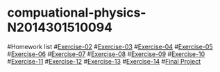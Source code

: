 # compuational-physics-N2014301510094
#Homework list
#[Exercise-02]()
#[Exercise-03]()
#[Exercise-04]()
#[Exercise-05]()
#[Exercise-06]()
#[Exercise-07]()
#[Exercise-08]()
#[Exercise-09]()
#[Exercise-10]()
#[Exercise-11]()
#[Exercise-12]()
#[Exercise-13]()
#[Exercise-14]()
#[Final Project]()

